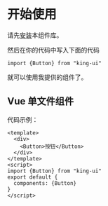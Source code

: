 # 开始使用
请先[安装](#/doc/install)本组件库。

然后在你的代码中写入下面的代码

```
import {Button} from "king-ui"
```

就可以使用我提供的组件了。

## Vue 单文件组件

代码示例：

```
<template>
  <div>
    <Button>按钮</Button>
  </div>
</template>
<script>
import {Button} from "king-ui"
export default {
  components: {Button}
}
</script>
```